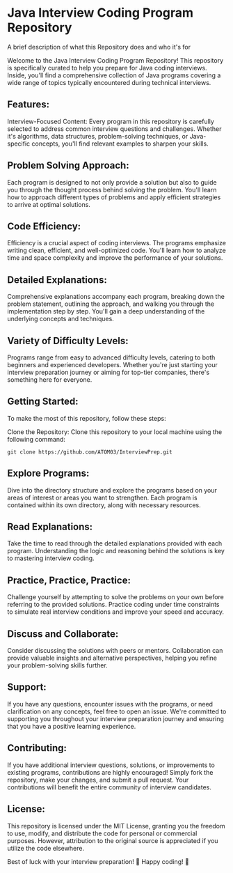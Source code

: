 
# Java Interview Coding Program Repository

A brief description of what this Repository does and who it's for

Welcome to the Java Interview Coding Program Repository! This repository is specifically curated to help you prepare for Java coding interviews. Inside, you'll find a comprehensive collection of Java programs covering a wide range of topics typically encountered during technical interviews.

## Features:
Interview-Focused Content: Every program in this repository is carefully selected to address common interview questions and challenges. Whether it's algorithms, data structures, problem-solving techniques, or Java-specific concepts, you'll find relevant examples to sharpen your skills.

## Problem Solving Approach:
Each program is designed to not only provide a solution but also to guide you through the thought process behind solving the problem. You'll learn how to approach different types of problems and apply efficient strategies to arrive at optimal solutions.

## Code Efficiency:
Efficiency is a crucial aspect of coding interviews. The programs emphasize writing clean, efficient, and well-optimized code. You'll learn how to analyze time and space complexity and improve the performance of your solutions.

## Detailed Explanations:
Comprehensive explanations accompany each program, breaking down the problem statement, outlining the approach, and walking you through the implementation step by step. You'll gain a deep understanding of the underlying concepts and techniques.

## Variety of Difficulty Levels:
 Programs range from easy to advanced difficulty levels, catering to both beginners and experienced developers. Whether you're just starting your interview preparation journey or aiming for top-tier companies, there's something here for everyone.

## Getting Started:
To make the most of this repository, follow these steps:

Clone the Repository: Clone this repository to your local machine using the following command:

```
git clone https://github.com/ATOM03/InterviewPrep.git
 ```
## Explore Programs: 
Dive into the directory structure and explore the programs based on your areas of interest or areas you want to strengthen. Each program is contained within its own directory, along with necessary resources.

## Read Explanations: 
Take the time to read through the detailed explanations provided with each program. Understanding the logic and reasoning behind the solutions is key to mastering interview coding.

## Practice, Practice, Practice: 
Challenge yourself by attempting to solve the problems on your own before referring to the provided solutions. Practice coding under time constraints to simulate real interview conditions and improve your speed and accuracy.

## Discuss and Collaborate:
Consider discussing the solutions with peers or mentors. Collaboration can provide valuable insights and alternative perspectives, helping you refine your problem-solving skills further.

## Support:
If you have any questions, encounter issues with the programs, or need clarification on any concepts, feel free to open an issue. We're committed to supporting you throughout your interview preparation journey and ensuring that you have a positive learning experience.

## Contributing:
If you have additional interview questions, solutions, or improvements to existing programs, contributions are highly encouraged! Simply fork the repository, make your changes, and submit a pull request. Your contributions will benefit the entire community of interview candidates.

## License:
This repository is licensed under the MIT License, granting you the freedom to use, modify, and distribute the code for personal or commercial purposes. However, attribution to the original source is appreciated if you utilize the code elsewhere.

Best of luck with your interview preparation! 🌟 Happy coding! 🚀
